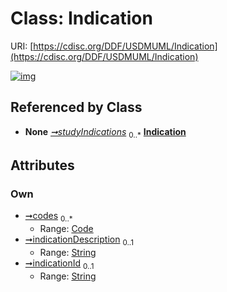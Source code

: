
# Class: Indication




URI: [https://cdisc.org/DDF/USDMUML/Indication](https://cdisc.org/DDF/USDMUML/Indication)


[![img](https://yuml.me/diagram/nofunky;dir:TB/class/[Code]<codes%200..*-++[Indication&#124;indicationDescription:string%20%3F;indicationId:string%20%3F],[StudyDesign]++-%20studyIndications%200..*>[Indication],[StudyDesign],[Code])](https://yuml.me/diagram/nofunky;dir:TB/class/[Code]<codes%200..*-++[Indication&#124;indicationDescription:string%20%3F;indicationId:string%20%3F],[StudyDesign]++-%20studyIndications%200..*>[Indication],[StudyDesign],[Code])

## Referenced by Class

 *  **None** *[➞studyIndications](studyDesign__studyIndications.md)*  <sub>0..\*</sub>  **[Indication](Indication.md)**

## Attributes


### Own

 * [➞codes](indication__codes.md)  <sub>0..\*</sub>
     * Range: [Code](Code.md)
 * [➞indicationDescription](indication__indicationDescription.md)  <sub>0..1</sub>
     * Range: [String](types/String.md)
 * [➞indicationId](indication__indicationId.md)  <sub>0..1</sub>
     * Range: [String](types/String.md)

